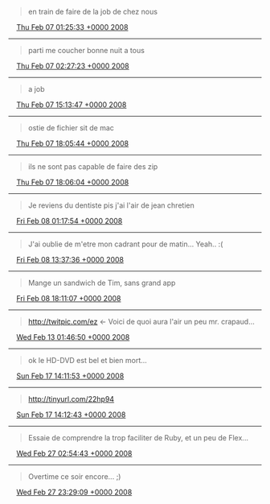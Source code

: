 > en train de faire de la job de chez nous

<img src="/media/tweet.ico" width="12" /> [Thu Feb 07 01:25:33 +0000 2008](https://twitter.com/eduplessis/status/685326182)

----

> parti me coucher bonne nuit a tous

<img src="/media/tweet.ico" width="12" /> [Thu Feb 07 02:27:23 +0000 2008](https://twitter.com/eduplessis/status/685449672)

----

> a job

<img src="/media/tweet.ico" width="12" /> [Thu Feb 07 15:13:47 +0000 2008](https://twitter.com/eduplessis/status/687287052)

----

> ostie de fichier sit de mac

<img src="/media/tweet.ico" width="12" /> [Thu Feb 07 18:05:44 +0000 2008](https://twitter.com/eduplessis/status/687834962)

----

> ils ne sont pas capable de faire des zip

<img src="/media/tweet.ico" width="12" /> [Thu Feb 07 18:06:04 +0000 2008](https://twitter.com/eduplessis/status/687836102)

----

> Je reviens du dentiste pis j'ai l'air de jean chretien

<img src="/media/tweet.ico" width="12" /> [Fri Feb 08 01:17:54 +0000 2008](https://twitter.com/eduplessis/status/688912772)

----

> J'ai oublie de m'etre mon cadrant pour de matin... Yeah.. :(

<img src="/media/tweet.ico" width="12" /> [Fri Feb 08 13:37:36 +0000 2008](https://twitter.com/eduplessis/status/690501352)

----

> Mange un sandwich de Tim, sans grand app

<img src="/media/tweet.ico" width="12" /> [Fri Feb 08 18:11:07 +0000 2008](https://twitter.com/eduplessis/status/691339272)

----

> http://twitpic.com/ez &lt;- Voici de quoi aura l'air un peu mr. crapaud...

<img src="/media/tweet.ico" width="12" /> [Wed Feb 13 01:46:50 +0000 2008](https://twitter.com/eduplessis/status/705649912)

----

> ok le HD-DVD est bel et bien mort...

<img src="/media/tweet.ico" width="12" /> [Sun Feb 17 14:11:53 +0000 2008](https://twitter.com/eduplessis/status/722700852)

----

> http://tinyurl.com/22hp94

<img src="/media/tweet.ico" width="12" /> [Sun Feb 17 14:12:43 +0000 2008](https://twitter.com/eduplessis/status/722702922)

----

> Essaie de comprendre la trop faciliter de Ruby, et un peu de Flex...

<img src="/media/tweet.ico" width="12" /> [Wed Feb 27 02:54:43 +0000 2008](https://twitter.com/eduplessis/status/763574352)

----

> Overtime ce soir encore... ;)

<img src="/media/tweet.ico" width="12" /> [Wed Feb 27 23:29:09 +0000 2008](https://twitter.com/eduplessis/status/764205203)